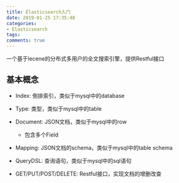 ```yaml
---
title: Elasticsearch入门
date: 2019-01-25 17:35:48
categories: 
- Elasticsearch
tags: 
comments: true
---
```


一个基于lecene的分布式多用户的全文搜索引擎，提供Restful接口

## 基本概念

- Index: 倒排索引，类似于mysql中的database

- Type: 类型，类似于mysql中的table

- Document: JSON文档，类似于mysql中的row
  - 包含多个Field

- Mapping: JSON文档的schema，类似于mysql中的table schema

- QueryDSL: 查询语句，类似于mysql中的sql语句

- GET/PUT/POST/DELETE: Restful接口，实现文档的增删改查

## 

